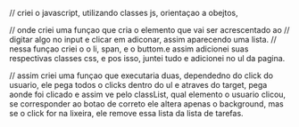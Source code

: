 // criei o javascript, utilizando classes js, orientaçao a obejtos,

// onde criei uma funçao que cria o elemento que vai ser acrescentado ao
// digitar algo no input e clicar em adiconar, assim aparecendo uma lista.
// nessa funçao criei o o li, span, e o buttom.e assim adicionei suas respectivas classes css, e pos isso, juntei tudo e adicionei no ul da pagina.

// assim criei uma funçao que executaria duas, dependedno do click do usuario, ele pega todos o clicks dentro do ul e atraves do target, pega aonde foi clicado e assim ve pelo classList, qual elemento o usuario clicou, se corresponder ao botao de correto ele altera apenas o background, mas se o click for na lixeira, ele remove essa lista da lista de tarefas. 





